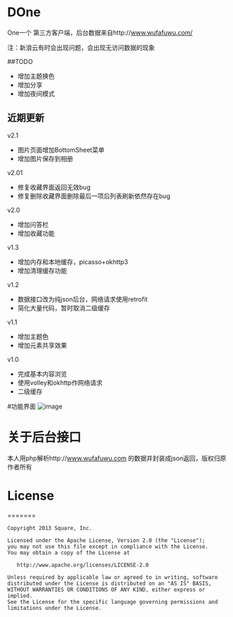 # DOne
One一个 第三方客户端，后台数据来自http://www.wufafuwu.com/

注：新浪云有时会出现问题，会出现无访问数据的现象

##TODO
* 增加主题换色
* 增加分享
* 增加夜间模式

## 近期更新
v2.1
* 图片页面增加BottomSheet菜单
* 增加图片保存到相册


v2.01
* 修复收藏界面返回无效bug
* 修复删除收藏界面删除最后一项后列表刷新依然存在bug

v2.0
* 增加问答栏
* 增加收藏功能

v1.3
* 增加内存和本地缓存，picasso+okhttp3
* 增加清理缓存功能

v1.2
 * 数据接口改为纯json后台，网络请求使用retrofit
 * 简化大量代码，暂时取消二级缓存
 
v1.1
 * 增加主题色
 * 增加元素共享效果
 
v1.0
* 完成基本内容浏览
* 使用volley和okhttp作网络请求
* 二级缓存

#功能界面
![image](https://github.com/dzysghr/DOne/blob/master/demopic/demo.gif)

# 关于后台接口
本人用php解析http://www.wufafuwu.com 的数据并封装成json返回，版权归原作者所有


# License
=======

    Copyright 2013 Square, Inc.

    Licensed under the Apache License, Version 2.0 (the "License");
    you may not use this file except in compliance with the License.
    You may obtain a copy of the License at

       http://www.apache.org/licenses/LICENSE-2.0

    Unless required by applicable law or agreed to in writing, software
    distributed under the License is distributed on an "AS IS" BASIS,
    WITHOUT WARRANTIES OR CONDITIONS OF ANY KIND, either express or implied.
    See the License for the specific language governing permissions and
    limitations under the License.
